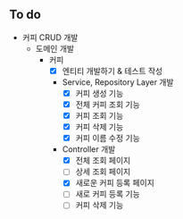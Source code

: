 ## To do
- 커피 CRUD 개발
  - 도메인 개발
    - 커피 
      - [X] 엔티티 개발하기 & 테스트 작성
      - Service, Repository Layer 개발
        - [X] 커피 생성 기능
        - [X] 전체 커피 조회 기능
        - [X] 커피 조회 기능
        - [X] 커피 삭제 기능
        - [X] 커피 이름 수정 기능
      - Controller 개발
        - [X] 전체 조회 페이지
        - [ ] 상세 조회 페이지
        - [X] 새로운 커피 등록 페이지
        - [ ] 새로 커피 등록 기능
        - [ ] 커피 삭제 기능